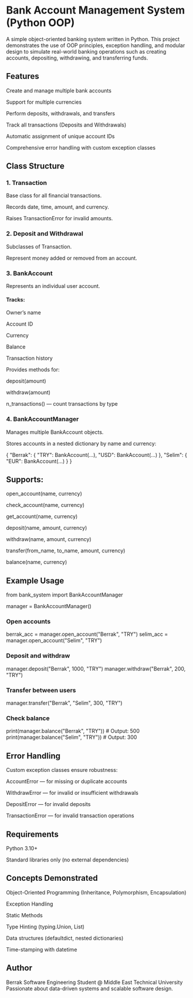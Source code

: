 # Bank Account Management System (Python OOP)

A simple object-oriented banking system written in Python.
This project demonstrates the use of OOP principles, exception handling, and modular design to simulate real-world banking operations such as creating accounts, depositing, withdrawing, and transferring funds.

## Features

Create and manage multiple bank accounts

Support for multiple currencies

Perform deposits, withdrawals, and transfers

Track all transactions (Deposits and Withdrawals)

Automatic assignment of unique account IDs

Comprehensive error handling with custom exception classes

## Class Structure
### 1. Transaction

Base class for all financial transactions.

Records date, time, amount, and currency.

Raises TransactionError for invalid amounts.

### 2. Deposit and Withdrawal

Subclasses of Transaction.

Represent money added or removed from an account.

### 3. BankAccount

Represents an individual user account.

#### Tracks:

Owner’s name

Account ID

Currency

Balance

Transaction history

Provides methods for:

deposit(amount)

withdraw(amount)

n_transactions() — count transactions by type

### 4. BankAccountManager

Manages multiple BankAccount objects.

Stores accounts in a nested dictionary by name and currency:

{
    "Berrak": {
        "TRY": BankAccount(...),
        "USD": BankAccount(...)
    },
    "Selim": {
        "EUR": BankAccount(...)
    }
}


## Supports:

open_account(name, currency)

check_account(name, currency)

get_account(name, currency)

deposit(name, amount, currency)

withdraw(name, amount, currency)

transfer(from_name, to_name, amount, currency)

balance(name, currency)

## Example Usage
from bank_system import BankAccountManager

manager = BankAccountManager()

### Open accounts
berrak_acc = manager.open_account("Berrak", "TRY")
selim_acc = manager.open_account("Selim", "TRY")

### Deposit and withdraw
manager.deposit("Berrak", 1000, "TRY")
manager.withdraw("Berrak", 200, "TRY")

### Transfer between users
manager.transfer("Berrak", "Selim", 300, "TRY")

### Check balance
print(manager.balance("Berrak", "TRY"))  # Output: 500
print(manager.balance("Selim", "TRY"))   # Output: 300

## Error Handling

Custom exception classes ensure robustness:

AccountError — for missing or duplicate accounts

WithdrawError — for invalid or insufficient withdrawals

DepositError — for invalid deposits

TransactionError — for invalid transaction operations

## Requirements

Python 3.10+

Standard libraries only (no external dependencies)

## Concepts Demonstrated

Object-Oriented Programming (Inheritance, Polymorphism, Encapsulation)

Exception Handling

Static Methods

Type Hinting (typing.Union, List)

Data structures (defaultdict, nested dictionaries)

Time-stamping with datetime

## Author

Berrak
Software Engineering Student @ Middle East Technical University
Passionate about data-driven systems and scalable software design.
